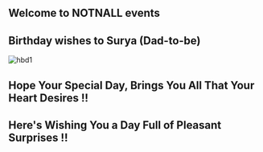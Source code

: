 ## Welcome to NOTNALL events

## Birthday wishes to Surya (Dad-to-be)

![hbd1](https://user-images.githubusercontent.com/40535271/41817095-0da1be22-778c-11e8-9539-4a9ab079c0cd.jpg)

## Hope Your Special Day, Brings You All That Your Heart Desires !!

## Here's Wishing You a Day Full of Pleasant Surprises !!

   
